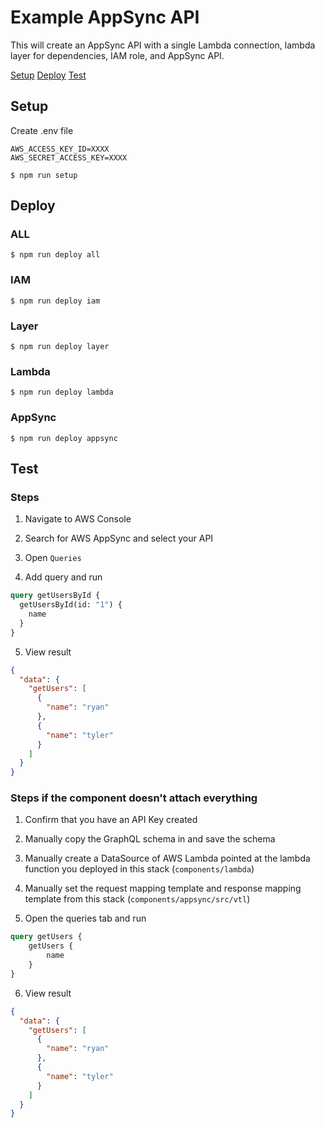 # Example AppSync API

This will create an AppSync API with a single Lambda connection, lambda layer for dependencies, IAM role, and AppSync API.

[Setup](#setup)
[Deploy](#deploy)
[Test](#test)

## Setup

Create .env file

```console
AWS_ACCESS_KEY_ID=XXXX
AWS_SECRET_ACCESS_KEY=XXXX
```

```console
$ npm run setup
```

## Deploy

### ALL

```console
$ npm run deploy all
```

### IAM

```console
$ npm run deploy iam
```

### Layer

```console
$ npm run deploy layer
```

### Lambda

```console
$ npm run deploy lambda
```

### AppSync

```console
$ npm run deploy appsync
```

## Test

### Steps

1. Navigate to AWS Console

2. Search for AWS AppSync and select your API

3. Open `Queries`

4. Add query and run

```graphql
query getUsersById {
  getUsersById(id: "1") {
    name
  }
}
```

5. View result

```json
{
  "data": {
    "getUsers": [
      {
        "name": "ryan"
      },
      {
        "name": "tyler"
      }
    ]
  }
}
```

### Steps if the component doesn't attach everything

1. Confirm that you have an API Key created

2. Manually copy the GraphQL schema in and save the schema

3. Manually create a DataSource of AWS Lambda pointed at the lambda function you deployed in this stack (`components/lambda`)

4. Manually set the request mapping template and response mapping template from this stack (`components/appsync/src/vtl`)

5. Open the queries tab and run

```graphql
query getUsers {
    getUsers {
        name
    }
}
```

6. View result

```json
{
  "data": {
    "getUsers": [
      {
        "name": "ryan"
      },
      {
        "name": "tyler"
      }
    ]
  }
}
```